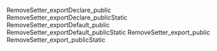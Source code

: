 RemoveSetter_exportDeclare_public
RemoveSetter_exportDeclare_publicStatic
RemoveSetter_exportDefault_public
RemoveSetter_exportDefault_publicStatic
RemoveSetter_export_public
RemoveSetter_export_publicStatic
